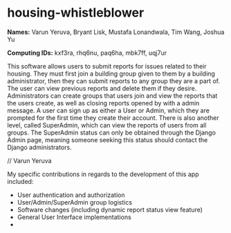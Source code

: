 # housing-whistleblower

__Names:__ Varun Yeruva, Bryant Lisk, Mustafa Lonandwala, Tim Wang, Joshua Yu

__Computing IDs:__ kxf3ra, rhq6nu, paq6ha, mbk7ff, uqj7ur

This software allows users to submit reports for issues related to their housing.
They must first join a building group given to them by a building administrator, then they can submit reports to any group they are a part of.
The user can view previous reports and delete them if they desire. 
Administrators can create groups that users join and view the reports that the users create, as well as closing reports opened by with a admin message.
A user can sign up as either a User or Admin, which they are prompted for the first time they create their account.
There is also another level, called SuperAdmin, which can view the reports of users from all groups.
The SuperAdmin status can only be obtained through the Django Admin page, meaning someone seeking this status should contact the Django administrators.

// Varun Yeruva

My specific contributions in regards to the development of this app included:
- User authentication and authorization
- User/Admin/SuperAdmin group logistics
- Software changes (including dynamic report status view feature)
- General User Interface implementations
- 
